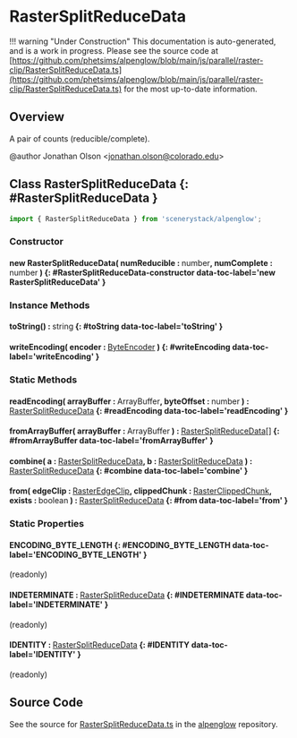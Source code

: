 # RasterSplitReduceData

!!! warning "Under Construction"
    This documentation is auto-generated, and is a work in progress. Please see the source code at
    [https://github.com/phetsims/alpenglow/blob/main/js/parallel/raster-clip/RasterSplitReduceData.ts](https://github.com/phetsims/alpenglow/blob/main/js/parallel/raster-clip/RasterSplitReduceData.ts) for the most up-to-date information.

## Overview

A pair of counts (reducible/complete).

@author Jonathan Olson &lt;jonathan.olson@colorado.edu&gt;

## Class RasterSplitReduceData {: #RasterSplitReduceData }


```js
import { RasterSplitReduceData } from 'scenerystack/alpenglow';
```
### Constructor

#### new RasterSplitReduceData( numReducible : <span style="font-weight: 400;"><span style="color: hsla(calc(var(--md-hue) + 180deg),80%,40%,1);">number</span></span>, numComplete : <span style="font-weight: 400;"><span style="color: hsla(calc(var(--md-hue) + 180deg),80%,40%,1);">number</span></span> ) {: #RasterSplitReduceData-constructor data-toc-label='new RasterSplitReduceData' }

### Instance Methods

#### toString() : <span style="font-weight: 400;"><span style="color: hsla(calc(var(--md-hue) + 180deg),80%,40%,1);">string</span></span> {: #toString data-toc-label='toString' }

#### writeEncoding( encoder : <span style="font-weight: 400;">[ByteEncoder](../alpenglow/ByteEncoder.md)</span> ) {: #writeEncoding data-toc-label='writeEncoding' }

### Static Methods

#### readEncoding( arrayBuffer : <span style="font-weight: 400;">ArrayBuffer</span>, byteOffset : <span style="font-weight: 400;"><span style="color: hsla(calc(var(--md-hue) + 180deg),80%,40%,1);">number</span></span> ) : <span style="font-weight: 400;">[RasterSplitReduceData](../alpenglow/RasterSplitReduceData.md)</span> {: #readEncoding data-toc-label='readEncoding' }

#### fromArrayBuffer( arrayBuffer : <span style="font-weight: 400;">ArrayBuffer</span> ) : <span style="font-weight: 400;">[RasterSplitReduceData](../alpenglow/RasterSplitReduceData.md)[]</span> {: #fromArrayBuffer data-toc-label='fromArrayBuffer' }

#### combine( a : <span style="font-weight: 400;">[RasterSplitReduceData](../alpenglow/RasterSplitReduceData.md)</span>, b : <span style="font-weight: 400;">[RasterSplitReduceData](../alpenglow/RasterSplitReduceData.md)</span> ) : <span style="font-weight: 400;">[RasterSplitReduceData](../alpenglow/RasterSplitReduceData.md)</span> {: #combine data-toc-label='combine' }

#### from( edgeClip : <span style="font-weight: 400;">[RasterEdgeClip](../alpenglow/RasterEdgeClip.md)</span>, clippedChunk : <span style="font-weight: 400;">[RasterClippedChunk](../alpenglow/RasterClippedChunk.md)</span>, exists : <span style="font-weight: 400;"><span style="color: hsla(calc(var(--md-hue) + 180deg),80%,40%,1);">boolean</span></span> ) : <span style="font-weight: 400;">[RasterSplitReduceData](../alpenglow/RasterSplitReduceData.md)</span> {: #from data-toc-label='from' }

### Static Properties

#### ENCODING_BYTE_LENGTH {: #ENCODING_BYTE_LENGTH data-toc-label='ENCODING_BYTE_LENGTH' }

(readonly)

#### INDETERMINATE : <span style="font-weight: 400;">[RasterSplitReduceData](../alpenglow/RasterSplitReduceData.md)</span> {: #INDETERMINATE data-toc-label='INDETERMINATE' }

(readonly)

#### IDENTITY : <span style="font-weight: 400;">[RasterSplitReduceData](../alpenglow/RasterSplitReduceData.md)</span> {: #IDENTITY data-toc-label='IDENTITY' }

(readonly)



## Source Code

See the source for [RasterSplitReduceData.ts](https://github.com/phetsims/alpenglow/blob/main/js/parallel/raster-clip/RasterSplitReduceData.ts) in the [alpenglow](https://github.com/phetsims/alpenglow) repository.
